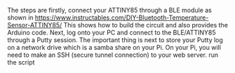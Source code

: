 The steps are firstly, connect your ATTINY85 through a BLE module as shown in  https://www.instructables.com/DIY-Bluetooth-Temperature-Sensor-ATTINY85/
This shows how to build the circuit and also provides the Arduino code.
Next, log onto your PC and connect to the BLE/ATTINY85 through a Putty session. The important thing is next to store your Putty log on a network drive which is a samba share on your Pi. 
On your Pi, you will need to make an SSH (secure tunnel connection) to your web server. run the script
